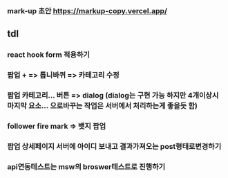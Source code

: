 ### mark-up 초안 https://markup-copy.vercel.app/

## tdl

### react hook form 적용하기

### 팝업 + => 톱니바퀴 => 카테고리 수정

### 팝업 카테고리... 버튼 => dialog (dialog는 구현 가능 하지만 4개이상시 마지막 요소... 으로바꾸는 작업은 서버에서 처리하는게 좋을듯 함)

### follower fire mark => 뱃지 팝업

### 팝업 상세페이지 서버에 아이디 보내고 결과가져오는 post형태로변경하기

### api연동테스트는 msw의 broswer테스트로 진행하기

